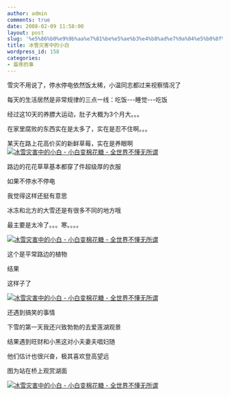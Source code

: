 ```yaml
---
author: admin
comments: true
date: 2008-02-09 11:58:00
layout: post
slug: '%e5%86%b0%e9%9b%aa%e7%81%be%e5%ae%b3%e4%b8%ad%e7%9a%84%e5%b0%8f%e7%99%bd'
title: 冰雪灾害中的小白
wordpress_id: 158
categories:
- 蛋疼的事
---
```


雪灾不用说了，停水停电依然饭太稀，小温同志都过来视察情况了  
  
每天的生活居然是非常规律的三点一线：吃饭---睡觉---吃饭  
  
经过这10天的养膘大运动，肚子大概为3个月大。。。  
  
在家里腐败的东西实在是太多了，实在是忍不住啊。。。  
  
某天在路上花高价买的新鲜草莓，实在是养眼啊  
[![冰雪灾害中的小白 - 小白变棉花糖 - 全世界不懂无所谓](http://img.blog.163.com/photo/AepZK6ZD1VQkXlT-LodZXg==/4841932549377165107.jpg)](http://img.blog.163.com/photo/AepZK6ZD1VQkXlT-LodZXg==/4841932549377165107.jpg)  
  
  
路边的花花草草基本都穿了件超级厚的衣服  
  
如果不停水不停电  
  
我觉得这样还挺有意思  
  
冰冻和北方的大雪还是有很多不同的地方哦  
  
最主要是太冷了。。。寒。。。。  
  
[![冰雪灾害中的小白 - 小白变棉花糖 - 全世界不懂无所谓](http://img.blog.163.com/photo/1VIwmaFBAxbmhvrHdiuZ3g==/4841932549377165108.jpg)](http://img.blog.163.com/photo/1VIwmaFBAxbmhvrHdiuZ3g==/4841932549377165108.jpg)  
  
这个是平常路边的植物  
  
结果  
  
这样子了  
  
[![冰雪灾害中的小白 - 小白变棉花糖 - 全世界不懂无所谓](http://img.blog.163.com/photo/RBcISBXruLuqaAXau3h-0A==/4841932549377165109.jpg)](http://img.blog.163.com/photo/RBcISBXruLuqaAXau3h-0A==/4841932549377165109.jpg)  
  
  
还遇到搞笑的事情  
  
下雪的第一天我还兴致勃勃的去爱莲湖观景  
  
结果遇到旺财和小黑这对小夫妻夫唱妇随  
  
他们估计也很兴奋，极其喜欢登高望远  
  
图为站在桥上观赏湖面  
  
[![冰雪灾害中的小白 - 小白变棉花糖 - 全世界不懂无所谓](http://img.blog.163.com/photo/V_RYsBcGakpTotLkZHVpWQ==/4841932549377165110.jpg)](http://img.blog.163.com/photo/V_RYsBcGakpTotLkZHVpWQ==/4841932549377165110.jpg)  
  

